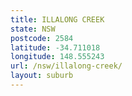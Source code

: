 ```yaml
---
title: ILLALONG CREEK
state: NSW
postcode: 2584
latitude: -34.711018
longitude: 148.555243
url: /nsw/illalong-creek/
layout: suburb
---
```

